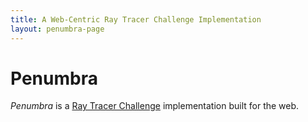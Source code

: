 ```yaml
---
title: A Web-Centric Ray Tracer Challenge Implementation
layout: penumbra-page
---
```


# Penumbra

_Penumbra_ is a [Ray Tracer
Challenge](https://pragprog.com/titles/jbtracer/the-ray-tracer-challenge/) implementation
built for the web.
